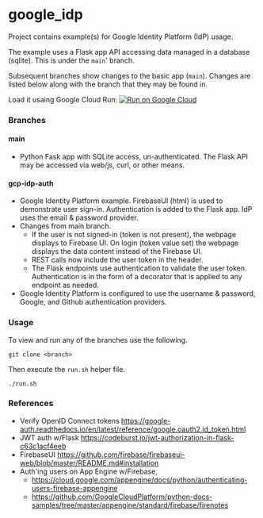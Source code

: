 # google_idp
Project contains example(s) for Google Identity Platform (IdP) usage.

The example uses a Flask app API accessing data managed in a database (sqlite). This is under the `main`' branch.

Subsequent branches show changes to the basic app (`main`). Changes are listed below along with the branch that they may be found in. 

Load it usaing Google Cloud Run:
[![Run on Google Cloud](https://deploy.cloud.run/button.svg)](https://deploy.cloud.run)

### Branches

#### main

- Python Fask app with SQLite access, un-authenticated. The Flask API may be accessed via web/js, curl, or other means.

#### gcp-idp-auth

- Google Identity Platform example. FirebaseUI (html) is used to demonstrate user sign-in. Authentication is added to the Flask app. IdP uses the email & password provider.
- Changes from main branch.
  - If the user is not signed-in (token is not present), the webpage displays to Firebase UI. On login (token value set) the webpage displays the data content instead of the Firebase UI.
  - REST calls now include the user token in the header.
  - The Flask endpoints use authentication to validate the user token. Authentication is in the form of a decorator that is applied to any endpoint as needed. 
- Google Identity Platform is configured to use the username & password, Google, and Github authentication providers.

### Usage

To view and run any of the branches use the following.

`git clone <branch>`

Then execute the `run.sh` helper file.

`./run.sh`

### References

- Verify OpenID Connect tokens https://google-auth.readthedocs.io/en/latest/reference/google.oauth2.id_token.html
- JWT auth w/Flask https://codeburst.io/jwt-authorization-in-flask-c63c1acf4eeb
- FirebaseUI https://github.com/firebase/firebaseui-web/blob/master/README.md#installation
- Auth'ing users on App Engine w/Firebase, 
  - https://cloud.google.com/appengine/docs/python/authenticating-users-firebase-appengine
  - https://github.com/GoogleCloudPlatform/python-docs-samples/tree/master/appengine/standard/firebase/firenotes

